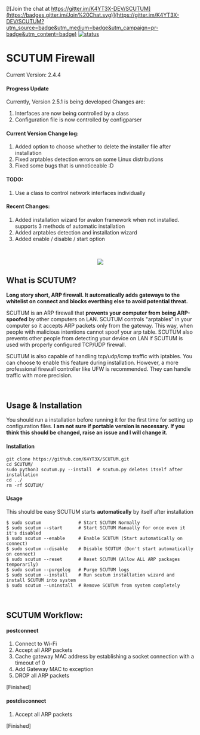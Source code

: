 [![Join the chat at https://gitter.im/K4YT3X-DEV/SCUTUM](https://badges.gitter.im/Join%20Chat.svg)](https://gitter.im/K4YT3X-DEV/SCUTUM?utm_source=badge&utm_medium=badge&utm_campaign=pr-badge&utm_content=badge)
[![status](https://travis-ci.org/K4YT3X/SCUTUM.svg)](https://travis-ci.org/K4YT3X/SCUTUM)

# SCUTUM Firewall

Current Version: 2.4.4

#### Progress Update
Currently, Version 2.5.1 is being developed
Changes are:
1. Interfaces are now being controlled by a class
2. Configuration file is now controlled by configparser

#### Current Version Change log:
1. Added option to choose whether to delete the installer file after installation
2. Fixed arptables detection errors on some Linux distributions
3. Fixed some bugs that is unnoticeable :D


#### TODO:
1. Use a class to control network interfaces individually


#### Recent Changes:
1. Added installation wizard for avalon framework when not installed. supports 3 methods of automatic installation
2. Added arptables detection and installation wizard
3. Added enable / disable / start option

<br>
<p align="center"> 
<img src="https://user-images.githubusercontent.com/21986859/27760965-d228eda6-5e29-11e7-9ba6-3d9cc0408fd8.png">
</p>

## What is SCUTUM?
<b>Long story short, ARP firewall. It automatically adds gateways to the whitelist on connect and blocks everthing else to avoid potential threat.</b>

SCUTUM is an ARP firewall that **prevents your computer from being ARP-spoofed** by other computers on LAN. SCUTUM controls "arptables" in your computer so it accepts ARP packets only from the gateway. This way, when people with malicious intentions cannot spoof your arp table. SCUTUM also prevents other people from detecting your device on LAN if SCUTUM is used with properly configured TCP/UDP firewall.

SCUTUM is also capable of handling tcp/udp/icmp traffic with iptables. You can choose to enable this feature during installation. However, a more professional firewall controller like UFW is recommended. They can handle traffic with more precision.

<br>

## Usage & Installation
You should run a installation before running it for the first time for setting up configuration files. 
<b>I am not sure if portable version is necessary. If you think this should be changed, raise an issue and I will change it.</b>
#### Installation
~~~~
git clone https://github.com/K4YT3X/SCUTUM.git
cd SCUTUM/
sudo python3 scutum.py --install  # scutum.py deletes itself after installation
cd ../
rm -rf SCUTUM/
~~~~

#### Usage
This should be easy
SCUTUM starts <b>automatically</b> by itself after installation
~~~~
$ sudo scutum              # Start SCUTUM Normally
$ sudo scutum --start      # Start SCUTUM Manually for once even it it's disabled
$ sudo scutum --enable     # Enable SCUTUM (Start automatically on connect)
$ sudo scutum --disable    # Disable SCUTUM (Don't start automatically on connect)
$ sudo scutum --reset      # Reset SCUTUM (Allow ALL ARP packages temporarily)
$ sudo scutum --purgelog   # Purge SCUTUM logs
$ sudo scutum --install    # Run scutum installation wizard and install SCUTUM into system
$ sudo scutum --uninstall  # Remove SCUTUM from system completely 
~~~~

<br>

## SCUTUM Workflow:
#### postconnect
1. Connect to Wi-Fi
2. Accept all ARP packets
3. Cache gateway MAC address by establishing a socket connection with a timeout of 0
4. Add Gateway MAC to exception
5. DROP all ARP packets

[Finished]


#### postdisconnect
1. Accept all ARP packets

[Finished]

